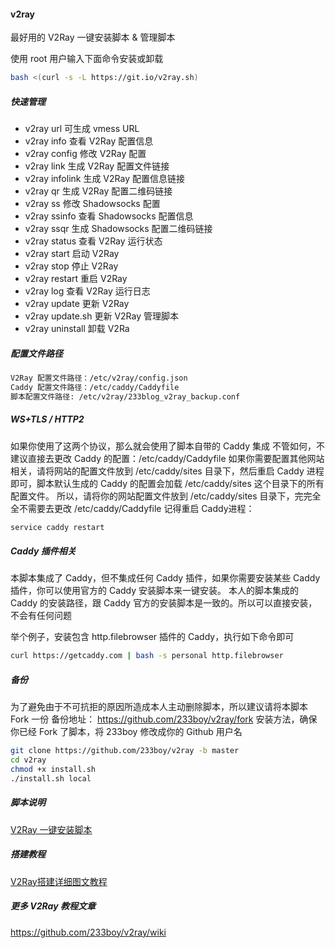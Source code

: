 #### v2ray
最好用的 V2Ray 一键安装脚本 &amp; 管理脚本

使用 root 用户输入下面命令安装或卸载

```bash
bash <(curl -s -L https://git.io/v2ray.sh)
```
##### 快速管理
- v2ray url 可生成 vmess URL
- v2ray info 查看 V2Ray 配置信息
- v2ray config 修改 V2Ray 配置
- v2ray link 生成 V2Ray 配置文件链接
- v2ray infolink 生成 V2Ray 配置信息链接
- v2ray qr 生成 V2Ray 配置二维码链接
- v2ray ss 修改 Shadowsocks 配置
- v2ray ssinfo 查看 Shadowsocks 配置信息
- v2ray ssqr 生成 Shadowsocks 配置二维码链接
- v2ray status 查看 V2Ray 运行状态
- v2ray start 启动 V2Ray
- v2ray stop 停止 V2Ray
- v2ray restart 重启 V2Ray
- v2ray log 查看 V2Ray 运行日志
- v2ray update 更新 V2Ray
- v2ray update.sh 更新 V2Ray 管理脚本
- v2ray uninstall 卸载 V2Ra

##### 配置文件路径
```bash
V2Ray 配置文件路径：/etc/v2ray/config.json
Caddy 配置文件路径：/etc/caddy/Caddyfile
脚本配置文件路径: /etc/v2ray/233blog_v2ray_backup.conf
```
##### WS+TLS / HTTP2
如果你使用了这两个协议，那么就会使用了脚本自带的 Caddy 集成
不管如何，不建议直接去更改 Caddy 的配置：/etc/caddy/Caddyfile
如果你需要配置其他网站相关，请将网站的配置文件放到 /etc/caddy/sites 目录下，然后重启 Caddy 进程即可，脚本默认生成的 Caddy 的配置会加载 /etc/caddy/sites 这个目录下的所有配置文件。
所以，请将你的网站配置文件放到 /etc/caddy/sites 目录下，完完全全不需要去更改 /etc/caddy/Caddyfile
记得重启 Caddy进程：
```bash
service caddy restart
```
##### Caddy 插件相关

本脚本集成了 Caddy，但不集成任何 Caddy 插件，如果你需要安装某些 Caddy 插件，你可以使用官方的 Caddy 安装脚本来一键安装。
本人的脚本集成的 Caddy 的安装路径，跟 Caddy 官方的安装脚本是一致的。所以可以直接安装，不会有任何问题

举个例子，安装包含 http.filebrowser 插件的 Caddy，执行如下命令即可
```bash
curl https://getcaddy.com | bash -s personal http.filebrowser
```
##### 备份
为了避免由于不可抗拒的原因所造成本人主动删除脚本，所以建议请将本脚本 Fork 一份
备份地址： https://github.com/233boy/v2ray/fork
安装方法，确保你已经 Fork 了脚本，将 233boy 修改成你的 Github 用户名

```bash
git clone https://github.com/233boy/v2ray -b master
cd v2ray
chmod +x install.sh
./install.sh local
```

##### 脚本说明
[V2Ray 一键安装脚本](https://github.com/233boy/v2ray/wiki/V2Ray%E4%B8%80%E9%94%AE%E5%AE%89%E8%A3%85%E8%84%9A%E6%9C%AC)

##### 搭建教程
[V2Ray搭建详细图文教程](https://github.com/233boy/v2ray/wiki/V2Ray%E6%90%AD%E5%BB%BA%E8%AF%A6%E7%BB%86%E5%9B%BE%E6%96%87%E6%95%99%E7%A8%8B)


##### 更多 V2Ray 教程文章
https://github.com/233boy/v2ray/wiki
